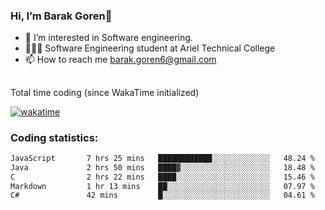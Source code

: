 ###  Hi, I’m Barak Goren👋
- 👀 I’m interested in Software engineering.
- 👨🏼‍🎓 Software Engineering student at Ariel Technical College
- 📫 How to reach me barak.goren6@gmail.com
##
Total time coding (since WakaTime initialized)

[![wakatime](https://wakatime.com/badge/user/5cc5ec80-a806-4ca2-a704-db29274e48cd.svg)](https://wakatime.com/@5cc5ec80-a806-4ca2-a704-db29274e48cd)

   
### Coding statistics:

<!--START_SECTION:waka-->

```txt
JavaScript       7 hrs 25 mins   ████████████░░░░░░░░░░░░░   48.24 %
Java             2 hrs 50 mins   ████▓░░░░░░░░░░░░░░░░░░░░   18.48 %
C                2 hrs 22 mins   ████░░░░░░░░░░░░░░░░░░░░░   15.46 %
Markdown         1 hr 13 mins    ██░░░░░░░░░░░░░░░░░░░░░░░   07.97 %
C#               42 mins         █░░░░░░░░░░░░░░░░░░░░░░░░   04.61 %
```

<!--END_SECTION:waka-->

<!---
barakgoren/barakgoren is a ✨ special ✨ repository because its `README.md` (this file) appears on your GitHub profile.
You can click the Preview link to take a look at your changes.
--->
